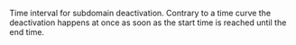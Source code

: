 Time interval for subdomain deactivation. Contrary to a time curve the
deactivation happens at once as soon as the start time is reached until the end
time.
